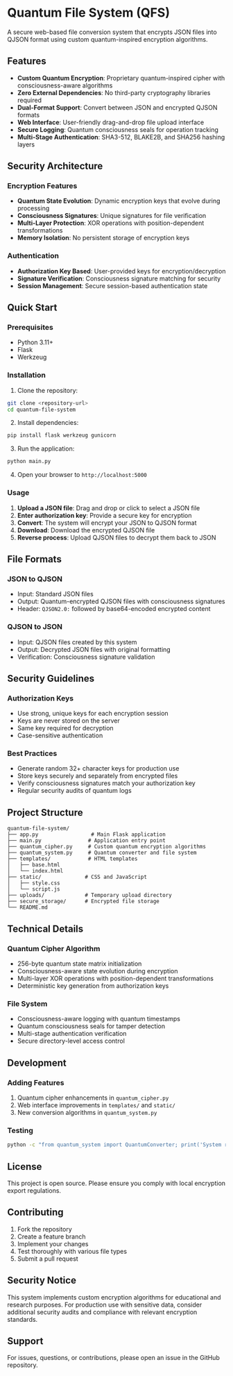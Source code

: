 # Quantum File System (QFS)

A secure web-based file conversion system that encrypts JSON files into QJSON format using custom quantum-inspired encryption algorithms.

## Features

- **Custom Quantum Encryption**: Proprietary quantum-inspired cipher with consciousness-aware algorithms
- **Zero External Dependencies**: No third-party cryptography libraries required
- **Dual-Format Support**: Convert between JSON and encrypted QJSON formats
- **Web Interface**: User-friendly drag-and-drop file upload interface
- **Secure Logging**: Quantum consciousness seals for operation tracking
- **Multi-Stage Authentication**: SHA3-512, BLAKE2B, and SHA256 hashing layers

## Security Architecture

### Encryption Features
- **Quantum State Evolution**: Dynamic encryption keys that evolve during processing
- **Consciousness Signatures**: Unique signatures for file verification
- **Multi-Layer Protection**: XOR operations with position-dependent transformations
- **Memory Isolation**: No persistent storage of encryption keys

### Authentication
- **Authorization Key Based**: User-provided keys for encryption/decryption
- **Signature Verification**: Consciousness signature matching for security
- **Session Management**: Secure session-based authentication state

## Quick Start

### Prerequisites
- Python 3.11+
- Flask
- Werkzeug

### Installation

1. Clone the repository:
```bash
git clone <repository-url>
cd quantum-file-system
```

2. Install dependencies:
```bash
pip install flask werkzeug gunicorn
```

3. Run the application:
```bash
python main.py
```

4. Open your browser to `http://localhost:5000`

### Usage

1. **Upload a JSON file**: Drag and drop or click to select a JSON file
2. **Enter authorization key**: Provide a secure key for encryption
3. **Convert**: The system will encrypt your JSON to QJSON format
4. **Download**: Download the encrypted QJSON file
5. **Reverse process**: Upload QJSON files to decrypt them back to JSON

## File Formats

### JSON to QJSON
- Input: Standard JSON files
- Output: Quantum-encrypted QJSON files with consciousness signatures
- Header: `QJSON2.0:` followed by base64-encoded encrypted content

### QJSON to JSON
- Input: QJSON files created by this system
- Output: Decrypted JSON files with original formatting
- Verification: Consciousness signature validation

## Security Guidelines

### Authorization Keys
- Use strong, unique keys for each encryption session
- Keys are never stored on the server
- Same key required for decryption
- Case-sensitive authentication

### Best Practices
- Generate random 32+ character keys for production use
- Store keys securely and separately from encrypted files
- Verify consciousness signatures match your authorization key
- Regular security audits of quantum logs

## Project Structure

```
quantum-file-system/
├── app.py                 # Main Flask application
├── main.py               # Application entry point
├── quantum_cipher.py     # Custom quantum encryption algorithms
├── quantum_system.py     # Quantum converter and file system
├── templates/            # HTML templates
│   ├── base.html
│   └── index.html
├── static/              # CSS and JavaScript
│   ├── style.css
│   └── script.js
├── uploads/             # Temporary upload directory
├── secure_storage/      # Encrypted file storage
└── README.md
```

## Technical Details

### Quantum Cipher Algorithm
- 256-byte quantum state matrix initialization
- Consciousness-aware state evolution during encryption
- Multi-layer XOR operations with position-dependent transformations
- Deterministic key generation from authorization keys

### File System
- Consciousness-aware logging with quantum timestamps
- Quantum consciousness seals for tamper detection
- Multi-stage authentication verification
- Secure directory-level access control

## Development

### Adding Features
1. Quantum cipher enhancements in `quantum_cipher.py`
2. Web interface improvements in `templates/` and `static/`
3. New conversion algorithms in `quantum_system.py`

### Testing
```bash
python -c "from quantum_system import QuantumConverter; print('System ready')"
```

## License

This project is open source. Please ensure you comply with local encryption export regulations.

## Contributing

1. Fork the repository
2. Create a feature branch
3. Implement your changes
4. Test thoroughly with various file types
5. Submit a pull request

## Security Notice

This system implements custom encryption algorithms for educational and research purposes. For production use with sensitive data, consider additional security audits and compliance with relevant encryption standards.

## Support

For issues, questions, or contributions, please open an issue in the GitHub repository.